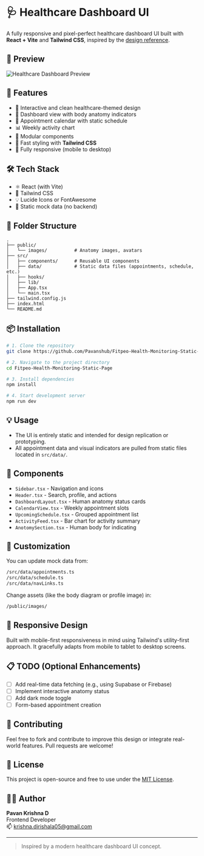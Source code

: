# 🩺 Healthcare Dashboard UI

A fully responsive and pixel-perfect healthcare dashboard UI built with **React + Vite** and **Tailwind CSS**, inspired by the [design reference](https://i.ibb.co/B2DdGkgF/Screenshot-2025-05-23-at-3-31-31-PM.png).

## 📸 Preview

![Healthcare Dashboard Preview](https://github.com/user-attachments/assets/0ea356de-57e4-458e-a827-70a4782723c6)


## 🚀 Features

- 🧠 Interactive and clean healthcare-themed design
- 🧾 Dashboard view with body anatomy indicators
- 📅 Appointment calendar with static schedule
- 📊 Weekly activity chart
- 🧩 Modular components
- 💨 Fast styling with **Tailwind CSS**
- 📱 Fully responsive (mobile to desktop)

## 🛠️ Tech Stack

- ⚛️ React (with Vite)
- 🎨 Tailwind CSS
- 💡 Lucide Icons or FontAwesome
- 📁 Static mock data (no backend)

## 📂 Folder Structure

```
.
├── public/
│   └── images/          # Anatomy images, avatars
├── src/
│   ├── components/      # Reusable UI components
│   ├── data/            # Static data files (appointments, schedule, etc.)
│   ├── hooks/           
│   ├── lib/          
│   ├── App.tsx
│   └── main.tsx
├── tailwind.config.js
├── index.html
└── README.md
```

## 📦 Installation

```bash
# 1. Clone the repository
git clone https://github.com/Pavanshub/Fitpeo-Health-Monitoring-Static-Page.git

# 2. Navigate to the project directory
cd Fitpeo-Health-Monitoring-Static-Page

# 3. Install dependencies
npm install

# 4. Start development server
npm run dev
```

## 💡 Usage

- The UI is entirely static and intended for design replication or prototyping.
- All appointment data and visual indicators are pulled from static files located in `src/data/`.

## 📌 Components

- `Sidebar.tsx` - Navigation and icons
- `Header.tsx` - Search, profile, and actions
- `DashboardLayout.tsx` - Human anatomy status cards
- `CalendarView.tsx` - Weekly appointment slots
- `UpcomingSchedule.tsx` - Grouped appointment list
- `ActivityFeed.tsx` - Bar chart for activity summary
- `AnotomySection.tsx` - Human body for indicating

## 🧪 Customization

You can update mock data from:

```bash
/src/data/appointments.ts
/src/data/schedule.ts
/src/data/navLinks.ts
```

Change assets (like the body diagram or profile image) in:

```bash
/public/images/
```

## 📱 Responsive Design

Built with mobile-first responsiveness in mind using Tailwind's utility-first approach. It gracefully adapts from mobile to tablet to desktop screens.

## 📋 TODO (Optional Enhancements)

- [ ] Add real-time data fetching (e.g., using Supabase or Firebase)
- [ ] Implement interactive anatomy status
- [ ] Add dark mode toggle
- [ ] Form-based appointment creation

## 🤝 Contributing

Feel free to fork and contribute to improve this design or integrate real-world features. Pull requests are welcome!

## 📄 License

This project is open-source and free to use under the [MIT License](LICENSE).

## 🧑‍💻 Author

**Pavan Krishna D**  
Frontend Developer  
📫 [krishna.dirishala05@gmail.com](mailto:krishna.dirishala05@gmail.com)

---

> Inspired by a modern healthcare dashboard UI concept.
